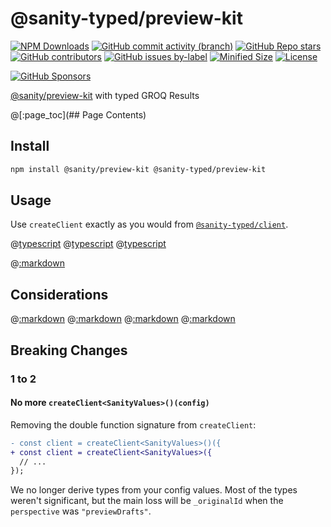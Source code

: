 # @sanity-typed/preview-kit

[![NPM Downloads](https://img.shields.io/npm/dw/@sanity-typed/preview-kit?style=flat&logo=npm)](https://www.npmjs.com/package/@sanity-typed/preview-kit)
[![GitHub commit activity (branch)](https://img.shields.io/github/commit-activity/m/saiichihashimoto/sanity-typed?style=flat&logo=github)](https://github.com/saiichihashimoto/sanity-typed/pulls?q=is%3Apr+is%3Aclosed)
[![GitHub Repo stars](https://img.shields.io/github/stars/saiichihashimoto/sanity-typed?style=flat&logo=github)](https://github.com/saiichihashimoto/sanity-typed/stargazers)
[![GitHub contributors](https://img.shields.io/github/contributors/saiichihashimoto/sanity-typed?style=flat&logo=github)](https://github.com/saiichihashimoto/sanity-typed/graphs/contributors)
[![GitHub issues by-label](https://img.shields.io/github/issues/saiichihashimoto/sanity-typed/help%20wanted?style=flat&logo=github&color=007286)](https://github.com/saiichihashimoto/sanity-typed/labels/help%20wanted)
[![Minified Size](https://img.shields.io/bundlephobia/min/@sanity-typed/preview-kit?style=flat)](https://www.npmjs.com/package/@sanity-typed/preview-kit?activeTab=code)
[![License](https://img.shields.io/github/license/saiichihashimoto/sanity-typed?style=flat)](LICENSE)

[![GitHub Sponsors](https://img.shields.io/github/sponsors/saiichihashimoto?style=flat&logo=githubsponsors)](https://github.com/sponsors/saiichihashimoto)

[@sanity/preview-kit](https://github.com/sanity-io/preview-kit) with typed GROQ Results

@[:page_toc](## Page Contents)

## Install

```bash
npm install @sanity/preview-kit @sanity-typed/preview-kit
```

## Usage

Use `createClient` exactly as you would from [`@sanity-typed/client`](../client).

@[typescript](../example-studio/schemas/product.ts)
@[typescript](../example-studio/sanity.config.ts)
@[typescript](../example-app/src/sanity/preview-kit-client.ts)

@[:markdown](../../docs/usage-with-groqd.md)

## Considerations

@[:markdown](../../docs/considerations/types-vs-content-lake.md)
@[:markdown](../../docs/considerations/evaluate-type-flakiness.md)
@[:markdown](../../docs/considerations/typescript-errors-in-ides.md)
@[:markdown](../../docs/considerations/type-instantiation-is-excessively-deep-and-possibly-infinite-query.md)

## Breaking Changes

### 1 to 2

#### No more `createClient<SanityValues>()(config)`

Removing the double function signature from `createClient`:

```diff
- const client = createClient<SanityValues>()({
+ const client = createClient<SanityValues>({
  // ...
});
```

We no longer derive types from your config values. Most of the types weren't significant, but the main loss will be `_originalId` when the `perspective` was `"previewDrafts"`.
